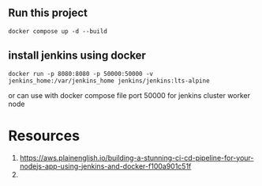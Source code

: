 ## Run this project
```
docker compose up -d --build
```

## install jenkins using docker
```
docker run -p 8080:8080 -p 50000:50000 -v jenkins_home:/var/jenkins_home jenkins/jenkins:lts-alpine
```
or can use with docker compose file
port 50000 for jenkins cluster worker node


# Resources
1. https://aws.plainenglish.io/building-a-stunning-ci-cd-pipeline-for-your-nodejs-app-using-jenkins-and-docker-f100a901c51f
2. 
